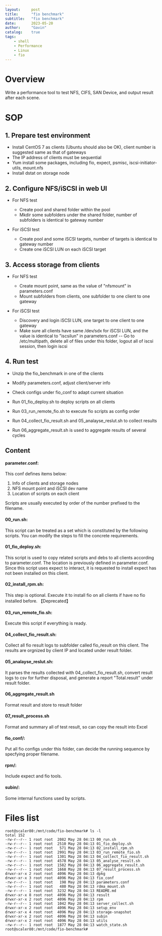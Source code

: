 ```yaml
---
layout:     post
title:      "fio benchmark"
subtitle:   "fio benchmark"
date:       2023-05-20
author:     "Gavin"
catalog:    true
tags:
    - shell
    - Performance
    - Linux
    - fio
---
```


# Overview

Write a performance tool to test NFS, CIFS, SAN Device, and output result after each scene.

# SOP

## 1. Prepare test environment

  * Install CentOS 7 as clients (Ubuntu should also be OK), client number is suggested same as that of gateways
  * The IP address of clients must be sequential
  * Yum install some packages, including fio, expect, psmisc, iscsi-initiator-utils, mount.nfs
  * Install dstat on storage node

## 2. Configure NFS/iSCSI in web UI

  * For NFS test

    * Create pool and shared folder within the pool
    * Mkdir some subfolders under the shared folder, number of subfolders is identical to gateway number

  * For iSCSI test

    * Create pool and some iSCSI targets, number of targets is identical to gateway number
    * Create one iSCSI LUN on each iSCSI target

## 3. Access storage from clients

  * For NFS test

    * Create mount point, same as the value of "nfsmount" in parameters.conf
    * Mount subfolders from clients, one subfolder to one client to one gateway
  * For iSCSI test

    * Discovery and login iSCSI LUN, one target to one client to one gateway
    * Make sure all clients have same /dev/sdx for iSCSI LUN, and the value is identical to "iscsilun" in parameters.conf
      -- Go to /etc/multipath, delete all of files under this folder, logout all of iscsi session, then login iscsi

## 4. Run test

   - Unzip the fio_benchmark in one of the clients

   - Modify parameters.conf, adjust client/server info

   - Check configs under fio_conf to adapt current situation

   - Run 01_fio_deploy.sh to deploy scripts on all clients

   - Run 03_run_remote_fio.sh to execute fio scripts as config order

   - Run 04_collect_fio_result.sh and 05_analayse_reslut.sh to collect results

   - Run 06_aggregate_result.sh is used to aggregate results of several cycles

## Content

#### parameter.conf:

This conf defines items below:

1. Info of clients and storage nodes
2. NFS mount point and iSCSI dev name
3. Location of scripts on each client

Scripts are usually executed by order of the number prefixed to the filename.

#### 00_run.sh:

This script can be treated as a set which is constituted by the following scripts. You can modify the steps to fill the concrete requirements.

#### 01_fio_deploy.sh: 

This script is used to copy related scripts and debs to all clients according to parameter.conf. The location is previously defined in parameter.conf. Since this script uses expect to interact, it is requested to install expect has not been installed on this client.

#### 02_install_rpm.sh:

This step is optional. Execute it to install fio on all clients if have no fio installed before. 【Deprecated】

#### 03_run_remote_fio.sh:

Execute this script if everything is ready.

#### 04_collect_fio_result.sh:

Collect all fio result logs to subfolder called fio_result on this client. The results are orgnized by client IP and located under result folder.

#### 05_analayse_reslut.sh:

It parses the results collected with 04_collect_fio_result.sh, convert result logs to csv for further disposal, and generate a report "Total.result" under result folder.

#### 06_aggregate_result.sh

Format result and store to result folder

#### 07_result_process.sh

Format and summary all of test result, so can copy the result into Excel

#### fio_conf/:

Put all fio configs under this folder, can decide the running sequence by specfying proper filename.

#### rpm/:

Include expect and fio tools.

#### subin/:

Some internal functions used by scripts.



# Files list

```
root@scaler80:/mnt/code/fio-benchmark# ls -l
total 152
-rw-r--r-- 1 root root  2082 May 28 04:13 00_run.sh
-rw-r--r-- 1 root root  2510 May 28 04:13 01_fio_deploy.sh
-rw-r--r-- 1 root root   571 May 28 04:13 02_install_rpm.sh
-rw-r--r-- 1 root root  2991 May 28 04:13 03_run_remote_fio.sh
-rw-r--r-- 1 root root  1301 May 28 04:13 04_collect_fio_result.sh
-rw-r--r-- 1 root root  4578 May 28 04:13 05_analyse_result.sh
-rw-r--r-- 1 root root  1582 May 28 04:13 06_aggregate_result.sh
-rw-r--r-- 1 root root  1668 May 28 04:13 07_result_process.sh
drwxr-xr-x 2 root root  4096 May 28 04:13 dpkg
drwxr-xr-x 3 root root  4096 May 28 04:13 fio_conf
-rw-r--r-- 1 root root   198 May 28 04:13 parameters.conf
-rw-r--r-- 1 root root   480 May 28 04:13 rdma_mount.sh
-rw-r--r-- 1 root root  3232 May 28 04:13 README.md
drwxr-xr-x 8 root root  4096 May 28 04:13 result
drwxr-xr-x 2 root root  4096 May 28 04:13 rpm
-rw-r--r-- 1 root root  1042 May 28 04:13 server_collect.sh
drwxr-xr-x 2 root root  4096 May 28 04:13 setup_env
drwxr-xr-x 4 root root  4096 May 28 04:13 storage-snapshot
drwxr-xr-x 2 root root  4096 May 28 04:13 subin
drwxr-xr-x 2 root root  4096 May 28 04:13 utils
-rw-r--r-- 1 root root  1877 May 28 04:13 watch_state.sh
root@scaler80:/mnt/code/fio-benchmark# 
```


